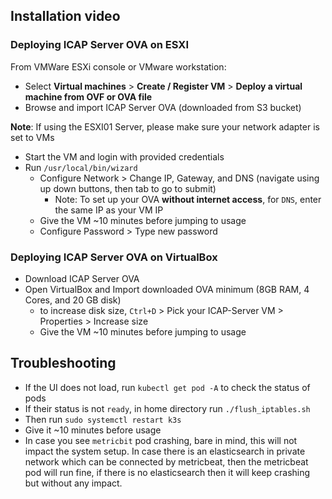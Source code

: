 ## Installation video 

### Deploying ICAP Server OVA on ESXI
From VMWare ESXi console or VMware workstation:
- Select **Virtual machines** > **Create / Register VM** > **Deploy a virtual machine from OVF or  OVA file**
- Browse and import ICAP Server OVA (downloaded from S3 bucket) 

**Note**: If using the ESXI01 Server, please make sure your network adapter is set to VMs

- Start the VM and login with provided credentials
- Run `/usr/local/bin/wizard` 
   - Configure Network > Change IP, Gateway, and DNS (navigate using up down buttons, then tab to go to submit)
     - Note: To set up your OVA **without internet access**, for `DNS`, enter the same IP as your VM IP
   - Give the VM ~10 minutes before jumping to usage
   - Configure Password > Type new password 

### Deploying ICAP Server OVA on VirtualBox

- Download ICAP Server OVA
- Open VirtualBox and Import downloaded OVA minimum (8GB RAM, 4 Cores, and 20 GB disk)
    - to increase disk size, `Ctrl+D` > Pick your ICAP-Server VM > Properties > Increase size
    - Give the VM ~10 minutes before jumping to usage

## Troubleshooting
- If the UI does not load, run `kubectl get pod -A` to check the status of pods
- If their status is not `ready`, in home directory run `./flush_iptables.sh`
- Then run `sudo systemctl restart k3s`
- Give it ~10 minutes before usage
- In case you see `metricbit` pod crashing, bare in mind, this will not impact the system setup. In case there is an elasticsearch in private network which can be connected by metricbeat, then the metricbeat pod will run fine, if there is no elasticsearch then it will keep crashing but without any impact. 
